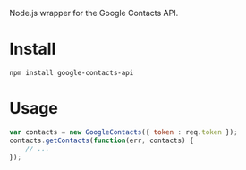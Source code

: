 Node.js wrapper for the Google Contacts API.

# Install

    npm install google-contacts-api

# Usage

```javascript
var contacts = new GoogleContacts({ token : req.token });
contacts.getContacts(function(err, contacts) {
    // ...
});
```
